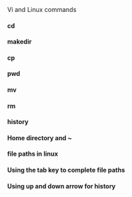 <h>
  Vi and Linux commands
<h/>

  #### cd
  
  
  #### makedir
  
  
  #### cp
  
  
  #### pwd
  
  
  #### mv
  
  
  #### rm
  
  
  #### history
  
  
  #### Home directory and ~
  
  
  #### file paths in linux
  
  
  #### Using the tab key to complete file paths
  
  
  #### Using up and down arrow for history
